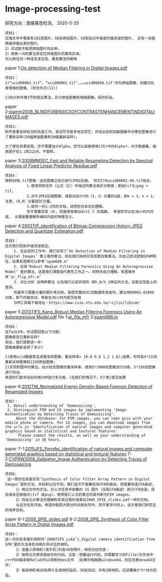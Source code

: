 # Image-processing-test
研究方向：图像篡改检测。
2020-5-25
```
项目1：
压缩文件中里面有101张图片，50张原始图片，50张经过中值或均值滤波的图片， 还有一张是两者拼接出来的图片。
1）试试能不能把原始图片找出来。
2）用第一问的算法来定位拼接图片的篡改区域。
可以用任何一种语言来实现，要有算法的解释
```
paper 1:[On detection of Median Filtering in Digital Images.pdf](https://github.com/standbyme-ge/Image-processing-test/blob/master/PaperList/On%20detection%20of%20Median%20Filtering%20in%20Digital%20Images.pdf)

```
项目2：
1)“ucid00001.tif”、“ucid00002.tif’,……ucid00050.tif'作为原始图像，创建对比度增强的图像。(附文件式(11))

2)执行附件第3节的取证算法，区分原始图像和增强图像。祝你好运。

```
paper 2:[stamm2008_BLINDFORENSICSOFCONTRASTENHANCEMENTINDIGITALIMAGES.pdf](https://github.com/standbyme-ge/Image-processing-test/blob/master/PaperList/stamm2008_BLINDFORENSICSOFCONTRASTENHANCEMENTINDIGITALIMAGES.pdf)
```
项目3:
附件是重采样检测的先驱工作。尝试尽可能多地实现它，并找出在附加数据集中对哪些图像进行了重新采样(50幅原始图像和50幅重新采样)。

为了使任务更容易，您不需要估计Alpha。您可以直接使用(25)中的Alpha*。对于数据集，缩放因子在1.1和2之间，不旋转。
```
paper 3:[2008MMSEC_Fast and Reliable Resampling Detection by Spectral Analysis of Fixed Linear Predictor Residue.pdf](https://github.com/standbyme-ge/Image-processing-test/blob/master/PaperList/2008MMSEC_Fast%20and%20Reliable%20Resampling%20Detection%20by%20Spectral%20Analysis%20of%20Fixed%20Linear%20Predictor%20Residue.pdf)
```
项目4：
随附50张.tif图像，这些图像之前已进行JPEG压缩。 将它们与ucid00001-50.tif结合。
          1.使用所附文件（公式（2））中描述的算法来区分两类：原始tif与jpeg + tif。
          2.对于JPEG压缩图像，请尝试估计Y的（1，1）分量的q值，即m = 1，n = 1。 注意，（0,0）分量是DC分量。
          3.提供一份1-2页的文档，说明您对本文的理解。
          您不需要实现（4），而是使用类似dct2（）的函数。 希望您可以在36小时内完成。 关键是要理解所编码内容的物理含义。
```
paper 4:[2003TIP_Identification of Bitmap Compression History JPEG Detection and Quantizer Estimation.pdf](https://github.com/standbyme-ge/Image-processing-test/blob/master/PaperList/2003TIP_Identification%20of%20Bitmap%20Compression%20History%20JPEG%20Detection%20and%20Quantizer%20Estimation.pdf)
```
项目5：
这次我们回到中值滤波取证。
    1. 在此前的工作中，我们实现了‘On Detection of Median Filtering in Digital Images’ 第三章的算法，现在我们继续实现其第四章算法。先自己尝试提取SPAM特征，如果有困难可以参考‘spam686.m’
    2. 实现‘Robust Median Filtering Forensics Using An Autoregressive Model’ 里的算法，这是我们课题组代表性工作之一。同样先自己理解，有困难参考‘ar_flip_mfr.m’
    3. 对比分析 这两种算法 以及我们之前实现的 用h_0/h_1特征的方法，在取证性能上的差异。
    机器学习需要大量的图片来训练，我把完整的UCID数据库发给你，建议用00001-01000训练，剩下的做测试。争取在36小时内提交给我
    SVM工具箱下载地址：https://www.csie.ntu.edu.tw/~cjlin/libsvm/
```
paper 5:[2013TIFS_Kang_Robust Median Filtering Forensics Using An Autoregressive Model.pdf](https://github.com/standbyme-ge/Image-processing-test/blob/master/PaperList/2013TIFS_Kang_Robust%20Median%20Filtering%20Forensics%20Using%20An%20Autoregressive%20Model.pdf)
file 1:[ar_flip_mfr](https://github.com/standbyme-ge/Image-processing-test/blob/master/PaperList/ar_flip_mfr.m)
     2:[spam686.m](https://github.com/standbyme-ge/Image-processing-test/blob/master/PaperList/spam686.m)
```
项目6：
在Task3中，你试图回答以下问题:
图像是否已重新采样?
现在，我们想更进一步:
图像被重新采样了多少?

1)使用ucid数据库生成重采样图像，重采样率= [0.6 0.8 1.2 1.8];结果，你将有4*1338重新采样图像和1338原始图像;
2)实现附图中的算法，估计给定图像的重采样率。使用5*1000张图像进行训练，5*338张图像进行测试。
希望你们能学会如何用SVM进行多分类。(在我们的情况下，5个类)提交结果
```
paper 6:[2012TM_Normalized Energy Density-Based Forensic Detection of Resampled Images ](https://github.com/standbyme-ge/Image-processing-test/blob/master/PaperList/2012TM_Normalized%20Energy%20Density-Based%20Forensic%20Detection%20of%20Resampled%20Images%20.pdf)
```
项目7：
 1. Detail understanding of 'Demosaicing',
 2. Distinguish PIM and CG images by implementing 'Image Authentication by Detecting Traces of Demosaicing'.
     About the database: for PIM images, you can take pics with your mobile phone or camera. For CG images, you can download images from the urls in 'Identification of natural images and computer generated graphics based on statistical and textural features'
      Please submit the results, as well as your understanding of 'Demosaicing' in 36 hours.
```
paper 7-1:[2015JFS_Pengfei_Identification of natural images and computer generated graphics based on statistical and textural features](https://github.com/standbyme-ge/Image-processing-test/blob/master/PaperList/2015JFS_Pengfei_Identification%20of%20natural%20images%20and%20computer%20generated%20graphics%20based%20on%20statistical%20and%20textural%20features.pdf)
      7-2:[CVPRW2008_Gallagher_Image Authentication by Detecting Traces of Demosaicing](https://github.com/standbyme-ge/Image-processing-test/blob/master/PaperList/CVPRW2008_Gallagher_Image%20Authentication%20by%20Detecting%20Traces%20of%20Demosaicing.pdf)
```
项目8:
 这一周的任务是实现‘Synthesis of Color Filter Array Pattern in Digital Images’里的方法。目标和以往不同，我们这次不是要检测CFA的痕迹，而是要伪造CFA痕迹。
     1）用论文中的方法，对上次任务中收集的 CG 图片（没有CFA痕迹）进行CFA伪造，保存成未压缩格式(tif 或png)，使得我们上次的算法将其判断为PIM images。
     2）将自己对算法的理解和实现过程形成类似2009_SPIE_slides.pdf一样的文档。
     从这次任务开始，希望你能把大部分时间放在写作，而不是写代码上，这才是我们研究生的培养目标。
```
paper 8-1:[2009_SPIE_slides.pdf](https://github.com/standbyme-ge/Image-processing-test/blob/master/PaperList/2009_SPIE_slides.pdf)
      8-2:[2009_SPIE_Synthesis of Color Filter Array Pattern in Digital Images.pdf](https://github.com/standbyme-ge/Image-processing-test/blob/master/PaperList/2009_SPIE_Synthesis%20of%20Color%20Filter%20Array%20Pattern%20in%20Digital%20Images.pdf)
```
项目9：
这一次的任务是利用附件‘2006TIFS_Lukáˇs_digital camara identification from SPN’里的方法来检测相片所对应的相机。
     1）准备三部相机(或手机)的各50张照片，相信已经完成；
     2）按照论文修改我给你的代码。注意：想要运行代码，你需要学习将Filter文件夹中c++代码编译成Matlab可以调用的mex文件 （如果你电脑是windows64，则应该是mexw64文件）
     3）每部相机用20张照片生成相机指纹，30张测试。你有3部相机，应该要做3*3*30次实验。
```
